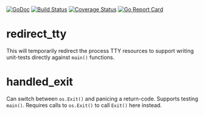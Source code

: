 [![GoDoc](https://godoc.org/github.com/dsoprea/go-utility/testing?status.svg)](https://godoc.org/github.com/dsoprea/go-utility/testing)
[![Build Status](https://travis-ci.org/dsoprea/go-utility.svg?branch=master)](https://travis-ci.org/dsoprea/go-utility)
[![Coverage Status](https://coveralls.io/repos/github/dsoprea/go-utility/badge.svg?branch=master)](https://coveralls.io/github/dsoprea/go-utility?branch=master)
[![Go Report Card](https://goreportcard.com/badge/github.com/dsoprea/go-utility)](https://goreportcard.com/report/github.com/dsoprea/go-utility)

# redirect_tty

This will temporarily redirect the process TTY resources to support writing
unit-tests directly against `main()` functions.

# handled_exit

Can switch between `os.Exit()` and panicing a return-code. Supports testing
`main()`. Requires calls to `os.Exit()` to call `Exit()` here instead.
